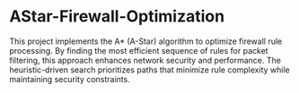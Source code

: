 # AStar-Firewall-Optimization
This project implements the A* (A-Star) algorithm to optimize firewall rule processing. By finding the most efficient sequence of rules for packet filtering, this approach enhances network security and performance. The heuristic-driven search prioritizes paths that minimize rule complexity while maintaining security constraints.
